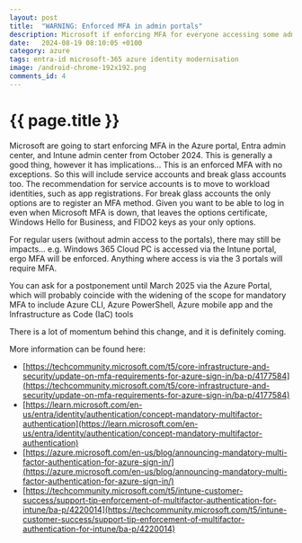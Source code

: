 ```yaml
---
layout: post
title:  "WARNING: Enforced MFA in admin portals"
description: Microsoft if enforcing MFA for everyone accessing some admin portals and REST endpoints.  What is the impact?
date:   2024-08-19 08:10:05 +0100
category: azure
tags: entra-id microsoft-365 azure identity modernisation
image: /android-chrome-192x192.png
comments_id: 4
---
```

<h1>{{ page.title }}</h1>

Microsoft are going to start enforcing MFA in the Azure portal, Entra admin center, and Intune admin center from October 2024.   This is generally a good thing, however it has implications...   This is an enforced MFA with no exceptions.  So this will include service accounts and break glass accounts too.   The recommendation for service accounts is to move to workload identities, such as app registrations.  For break glass accounts the only options are to register an MFA method.  Given you want to be able to log in even when Microsoft MFA is down, that leaves the options certificate, Windows Hello for Business, and FIDO2 keys as your only options.

For regular users (without admin access to the portals), there may still be impacts...  e.g. Windows 365 Cloud PC is accessed via the Intune portal, ergo MFA will be enforced.  Anything where access is via the 3 portals will require MFA.

You can ask for a postponement until March 2025 via the Azure Portal, which will probably coincide with the widening of the scope for mandatory MFA to include Azure CLI, Azure PowerShell, Azure mobile app and the Infrastructure as Code (IaC) tools

There is a lot of momentum behind this change, and it is definitely coming.  

More information can be found here:
* [https://techcommunity.microsoft.com/t5/core-infrastructure-and-security/update-on-mfa-requirements-for-azure-sign-in/ba-p/4177584](https://techcommunity.microsoft.com/t5/core-infrastructure-and-security/update-on-mfa-requirements-for-azure-sign-in/ba-p/4177584)
* [https://learn.microsoft.com/en-us/entra/identity/authentication/concept-mandatory-multifactor-authentication](https://learn.microsoft.com/en-us/entra/identity/authentication/concept-mandatory-multifactor-authentication)
* [https://azure.microsoft.com/en-us/blog/announcing-mandatory-multi-factor-authentication-for-azure-sign-in/](https://azure.microsoft.com/en-us/blog/announcing-mandatory-multi-factor-authentication-for-azure-sign-in/)
* [https://techcommunity.microsoft.com/t5/intune-customer-success/support-tip-enforcement-of-multifactor-authentication-for-intune/ba-p/4220014](https://techcommunity.microsoft.com/t5/intune-customer-success/support-tip-enforcement-of-multifactor-authentication-for-intune/ba-p/4220014)